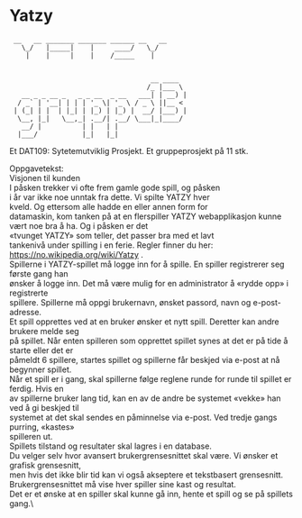 # Yatzy



     __   __ _______ _______ ______ __   __     
       \_/   |_____|    |     ____/   \_/       
        |    |     |    |    /_____    |  
        
        
                                       __ ____  
                                      /_ |___ \ 
       __ _ _ __ _   _ _ __  _ __   ___| | __) |
      / _` | '__| | | | '_ \| '_ \ / _ \ ||__ < 
     | (_| | |  | |_| | |_) | |_) |  __/ |___) |
      \__, |_|   \__,_| .__/| .__/ \___|_|____/ 
       __/ |          | |   | |                 
      |___/           |_|   |_| 
      




Et DAT109: Sytetemutviklig Prosjekt.
Et gruppeprosjekt på 11 stk.

Oppgavetekst:\
Visjonen til kunden\
I påsken trekker vi ofte frem gamle gode spill, og påsken\
i år var ikke noe unntak fra dette. Vi spilte YATZY hver\
kveld. Og ettersom alle hadde en eller annen form for\
datamaskin, kom tanken på at en flerspiller YATZY webapplikasjon kunne vært noe bra å ha. Og i påsken er det\
«tvunget YATZY» som teller, det passer bra med et lavt\
tankenivå under spilling i en ferie. Regler finner du her:\
https://no.wikipedia.org/wiki/Yatzy .\
Spillerne i YATZY-spillet må logge inn for å spille. En spiller registrerer seg første gang han\
ønsker å logge inn. Det må være mulig for en administrator å «rydde opp» i registrerte\
spillere. Spillerne må oppgi brukernavn, ønsket passord, navn og e-post-adresse.\
Et spill opprettes ved at en bruker ønsker et nytt spill. Deretter kan andre brukere melde seg\
på spillet. Når enten spilleren som opprettet spillet synes at det er på tide å starte eller det er\
påmeldt 6 spillere, startes spillet og spillerne får beskjed via e-post at nå begynner spillet.\
Når et spill er i gang, skal spillerne følge reglene runde for runde til spillet er ferdig. Hvis en\
av spillerne bruker lang tid, kan en av de andre be systemet «vekke» han ved å gi beskjed til\
systemet at det skal sendes en påminnelse via e-post. Ved tredje gangs purring, «kastes»\
spilleren ut.\
Spillets tilstand og resultater skal lagres i en database.\
Du velger selv hvor avansert brukergrensesnittet skal være. Vi ønsker et grafisk grensesnitt,\
men hvis det ikke blir tid kan vi også akseptere et tekstbasert grensesnitt.\
Brukergrensesnittet må vise hver spiller sine kast og resultat.\
Det er et ønske at en spiller skal kunne gå inn, hente et spill og se på spillets gang.\
